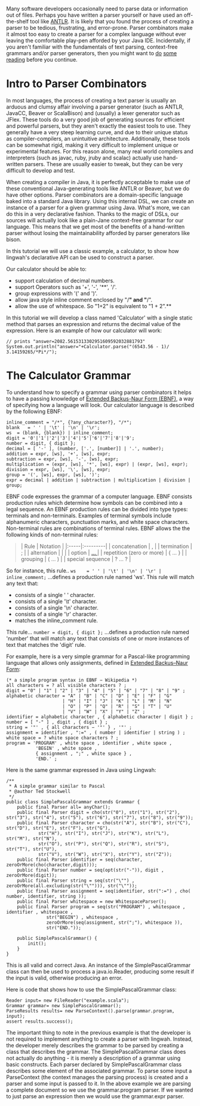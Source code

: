 Many software developers occasionally need to parse data or information out of files.
Perhaps you have written a parser yourself or have used an off-the-shelf tool like [ANTLR](http://www.antlr.org/).
It is likely that you found the process of creating a parser to be tedious, frustrating, and error-prone.
Parser combinators make it almost too easy to create a parser for a complex language without ever leaving the comfortable play-pen afforded by your Java IDE.
Incidentally, if you aren't familiar with the fundamentals of text parsing, context-free grammars and/or parser generators, then you might want to [do](http://en.wikipedia.org/wiki/Context-free_grammar) [some](http://en.wikipedia.org/wiki/LL_parsing) [reading](http://en.wikipedia.org/wiki/Recursive_descent) before you continue.

# Intro to Parser Combinators #
In most languages, the process of creating a text parser is usually an arduous and clumsy affair involving a parser generator (such as ANTLR, JavaCC, Beaver or ScalaBison) and (usually) a lexer generator such as JFlex.
These tools do a very good job of generating sources for efficient and powerful parsers, but they aren't exactly the easiest tools to use.
They generally have a very steep learning curve, and due to their unique status as compiler-compilers, an unintuitive architecture.
Additionally, these tools can be somewhat rigid, making it very difficult to implement unique or experimental features.
For this reason alone, many real world compilers and interpreters (such as javac, ruby, jruby and scalac) actually use hand-written parsers.
These are usually easier to tweak, but they can be very difficult to develop and test.

When creating a compiler in Java, it is perfectly acceptable to make use of these conventional Java-generating tools like ANTLR or Beaver, but we do have other options.
Parser combinators are a domain-specific language baked into a standard Java library.
Using this internal DSL, we can create an instance of a parser for a given grammar using Java.
What's more, we can do this in a very declarative fashion.
Thanks to the magic of DSLs, our sources will actually look like a plain-Jane context-free grammar for our language.
This means that we get most of the benefits of a hand-written parser without losing the maintainability afforded by parser generators like bison.

In this tutorial we will use a classic example, a calculator, to show how lingwah's declarative API can be used to construct a parser.

Our calculator should be able to:

  * support calculation of decimal numbers.
  * support Operators such as '+', '-', '**', '/'.
  * group expressions with '(' and ')'.
  * allow java style inline comment enclosed by "/**" and "**/".
  * allow the use of whitespace.  So "1+2" is equivalent to "1 + 2".**

In this tutorial we will develop a class named 'Calculator' with a single static method that parses an expression and returns the decimal value of the expression.
Here is an example of how our calculator will work:
```
// prints "answer=2082.5615313302951609592032881793"
System.out.println("answer="+Calculator.parse("(6543.56 - 1)/ 3.14159265/*Pi*/");
```


# The Calculator Grammar #

To understand how to specify a grammar using parser combinators it helps to have a passing knowledge of [Extended Backus-Naur Form (EBNF)](http://en.wikipedia.org/wiki/Extended_Backus%E2%80%93Naur_Form), a way of specifying how a language will look.
Our calculator language is described by the following EBNF:

```
inline_comment = "/*", {?any_character?}, "/*"; 
blank	= ' ' | '\t' | '\n' | '\r';
ws	= (blank, {blank}) | inline_comment;
digit = '0'|'1'|'2'|'3'|'4'|'5'|'6'|'7'|'8'|'9';
number = digit, { digit };
decimal = [ '-' ], (number, ['.', [number]] | '.', number);
addition = expr, [ws], '+', [ws], expr;
subtraction = expr, [ws], '-', [ws], expr;
multiplication = (expr, [ws], '*', [ws], expr) | (expr, [ws], expr);
division = expr, [ws], '\', [ws], expr;
group = '(', [ws], expr, [ws], ')';
expr = decimal | addition | subtraction | multiplication | division | group;
```



EBNF code expresses the grammar of a computer language.
EBNF consists production rules which determine how symbols can be combined into a legal sequence.
An EBNF production rules can be divided into type types: terminals and non-terminals.
Examples of terminal symbols include alphanumeric characters, punctuation marks, and white space characters.
Non-terminal rules are combinations of terminal rules.
EBNF allows the the following kinds of non-terminal rules:
> | Rule | Notation |
|:-----|:---------|
> | concatenation | , |
> | termination | ; |
> | alternation	 | |  |
> | option | [... ](.md) |
> | repetition (zero or more) | { ... } |
> | grouping | ( ... ) |
> | special sequence | ? ... ? |

So for instance, this rule..
` ws	= ' ' | '\t' | '\n' | '\r' | inline_comment; `
...defines a production rule named 'ws'.
This rule will match any text that:
  * consists of a single ' ' character.
  * consists of a single '\t' character.
  * consists of a single '\n' character.
  * consists of a single '\r' character.
  * matches the inline\_comment rule.

This rule...
` number = digit, { digit }; `
...defines a production rule named 'number' that will match any text that consists of one or more instances of text that matches the 'digit' rule.






For example, here is a very simple grammar for a Pascal-like programming language that allows only assignments, defined in [Extended Backus–Naur Form](http://en.wikipedia.org/wiki/Extended_Backus%E2%80%93Naur_Form):
```
(* a simple program syntax in EBNF − Wikipedia *)
all characters = ? all visible characters ? ;
digit = "0" | "1" | "2" | "3" | "4" | "5" | "6" | "7" | "8" | "9" ;
alphabetic character = "A" | "B" | "C" | "D" | "E" | "F" | "G"
                     | "H" | "I" | "J" | "K" | "L" | "M" | "N"
                     | "O" | "P" | "Q" | "R" | "S" | "T" | "U"
                     | "V" | "W" | "X" | "Y" | "Z" ;
identifier = alphabetic character , { alphabetic character | digit } ;
number = [ "-" ] , digit , { digit } ;
string = '"' , { all characters − '"' } , '"' ;
assignment = identifier , ":=" , ( number | identifier | string ) ;
white space = ? white space characters ? ;
program = 'PROGRAM' , white space , identifier , white space ,
           'BEGIN' , white space ,
           { assignment , ";" , white space } ,
           'END.' ;
```

Here is the same grammar expressed in Java using Lingwah:
```
/**
 * A simple grammar similar to Pascal
 * @author Ted Stockwell
 */
public class SimplePascalGrammar extends Grammar {
	public final Parser all= anyChar();
	public final Parser digit = cho(str("0"), str("1"), str("2"), str("3"), str("4"), str("5"), str("6"), str("7"), str("8"), str("9"));
	public final Parser character = cho(str("A"), str("B"), str("C"), str("D"), str("E"), str("F"), str("G"),
			str("H"), str("I"), str("J"), str("K"), str("L"), str("M"), str("N"), 
			str("O"), str("P"), str("Q"), str("R"), str("S"), str("T"), str("U"), 
			str("V"), str("W"), str("X"), str("Y"), str("Z"));
	public final Parser identifier = seq(character, zeroOrMore(cho(character,digit)));
	public final Parser number = seq(opt(str("-")), digit , zeroOrMore(digit));
	public final Parser string = seq(str("\"") , zeroOrMore(all.excluding(str("\""))), str("\""));
	public final Parser assignment = seq(identifier, str(":=") , cho( number, identifier, string ));
	public final Parser whitespace = new WhitespaceParser();
	public final Parser program = seq(str("PROGRAM") , whitespace , identifier , whitespace ,
	           str("BEGIN") , whitespace ,
	           zeroOrMore(seq(assignment, str(";"), whitespace )),
	           str("END."));
	
	public SimplePascalGrammar() {
		init();
	}
}
```
This is all valid and correct Java.
An instance of the SimplePascalGrammar class can then be used to process a java.io.Reader, producing some result if the input is valid, otherwise producing an error.

Here is code that shows how to use the SimplePascalGrammar class:
```
Reader input= new FileReader("example.scala");
Grammar grammar= new SimplePascalGrammar();
ParseResults results= new ParseContext().parse(grammar.program, input);
assert results.success();
```

The important thing to note in the previous example is that the developer is not required to implement anything to create a parser with lingwah.
Instead, the developer merely describes the grammar to be parsed by creating a class that describes the grammar.
The SimplePascalGrammar class does not actually do anything - it is merely a description of a grammar using basic constructs.
Each parser declared by SimplePascalGrammar class describes some element of the associated grammar.
To parse some input a ParseContext (the context manages the parsing process) is created and a parser and some input is passed to it.
In the above example we are parsing a complete document so we use the grammar.program parser.
If we wanted to just parse an expression then we would use the grammar.expr parser.
